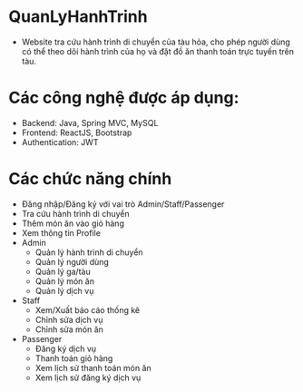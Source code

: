 # QuanLyHanhTrinh

- Website tra cứu hành trình di chuyển của tàu hỏa, cho phép người dùng có thể theo dõi hành trình của họ và đặt đồ ăn thanh toán trực tuyến trên tàu.

# Các công nghệ được áp dụng:
- Backend: Java, Spring MVC, MySQL
- Frontend: ReactJS, Bootstrap
- Authentication: JWT

# Các chức năng chính
- Đăng nhập/Đăng ký với vai trò Admin/Staff/Passenger
- Tra cứu hành trình di chuyển
- Thêm món ăn vào giỏ hàng
- Xem thông tin Profile
- Admin
    - Quản lý hành trình di chuyển
    - Quản lý người dùng
    - Quản lý ga/tàu
    - Quản lý món ăn
    - Quản lý dịch vụ
- Staff
    - Xem/Xuất báo cáo thống kê
    - Chỉnh sửa dịch vụ
    - Chỉnh sửa món ăn
- Passenger
    - Đăng ký dịch vụ
    - Thanh toán giỏ hàng
    - Xem lịch sử thanh toán món ăn
    - Xem lịch sử đăng ký dịch vụ
      
